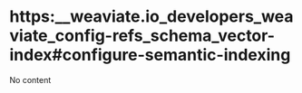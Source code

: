 # https:__weaviate.io_developers_weaviate_config-refs_schema_vector-index#configure-semantic-indexing
No content